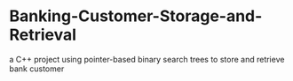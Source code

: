 # Banking-Customer-Storage-and-Retrieval
a C++ project using pointer-based binary search trees to store and retrieve bank customer
